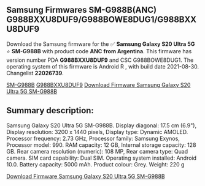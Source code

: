 <h2>Samsung Firmwares SM-G988B(ANC) G988BXXU8DUF9/G988BOWE8DUG1/G988BXXU8DUF9</h2>
Download the Samsung firmware for the ✅ <strong>Samsung Galaxy S20 Ultra 5G </strong> ⭐ <strong>SM-G988B</strong> with product code <strong>ANC</strong> <strong> from Argentina</strong>. This firmware has version number PDA <strong>G988BXXU8DUF9</strong> and CSC G988BOWE8DUG1. The operating system of this firmware is Android R , with build date 2021-08-30. Changelist <strong>22026739</strong>.


[SM-G988B](https://samfirm.shop/samsung/model/SM-G988B)
[G988BXXU8DUF9](https://samfirm.shop/samsung/pda/G988BXXU8DUF9)
[Download Firmware Samsung Galaxy S20 Ultra 5G SM-G988B](https://samfirm.shop/samsung/firmware/451641)
<h2>Summary description:</h2>
<p>Samsung Galaxy S20 Ultra 5G SM-G988B. Display diagonal: 17.5 cm (6.9"), Display resolution: 3200 x 1440 pixels, Display type: Dynamic AMOLED. Processor frequency: 2.73 GHz, Processor family: Samsung Exynos, Processor model: 990. RAM capacity: 12 GB, Internal storage capacity: 128 GB. Rear camera resolution (numeric): 108 MP, Rear camera type: Quad camera. SIM card capability: Dual SIM. Operating system installed: Android 10.0. Battery capacity: 5000 mAh. Product colour: Grey. Weight: 220 g</p>


[Download Firmware Samsung Galaxy S20 Ultra 5G SM-G988B](https://samfirm.shop/samsung/firmware/451641)
